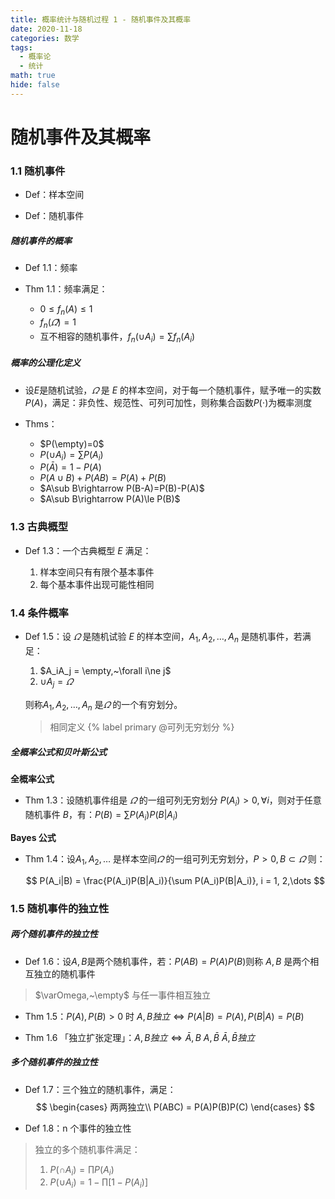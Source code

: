 ```yaml
---
title: 概率统计与随机过程 1 - 随机事件及其概率
date: 2020-11-18
categories: 数学
tags:
  - 概率论
  - 统计
math: true
hide: false
---
```


# 随机事件及其概率

### 1.1 随机事件

- Def：样本空间

- Def：随机事件

##### 随机事件的概率

- Def 1.1：频率

- Thm 1.1：频率满足：
  - $0\le f_n(A)\le 1$
  - $f_n(\varOmega)=1$
  - 互不相容的随机事件，$f_n(\cup A_i)=\sum f_n(A_i)$

##### 概率的公理化定义

- 设$E$是随机试验，$\varOmega$ 是 $E$ 的样本空间，对于每一个随机事件，赋予唯一的实数$P(A)$，满足：非负性、规范性、可列可加性，则称集合函数$P(\cdot)$为概率测度

- Thms：
  - $P(\empty)=0$
  - $P(\cup A_i)=\sum P(A_i)$
  - $P(\bar A) = 1-P(A)$
  - $P(A\cup B) + P(AB) = P(A)+P(B)$
  - $A\sub B\rightarrow P(B-A)=P(B)-P(A)$
  - $A\sub B\rightarrow P(A)\le P(B)$

### 1.3 古典概型

- Def 1.3：一个古典概型 $E$ 满足：
  
  1. 样本空间只有有限个基本事件
  2. 每个基本事件出现可能性相同

### 1.4 条件概率

- Def 1.5：设 $\varOmega$ 是随机试验 $E$ 的样本空间，$A_1,A_2,\dots, A_n$ 是随机事件，若满足：
  1. $A_iA_j = \empty,~\forall i\ne j$
  2. $\cup A_j = \varOmega$
  
  则称$A_1,A_2,\dots, A_n$ 是$\varOmega$ 的一个有穷划分。

  > 相同定义 {% label primary  @可列无穷划分 %}

##### 全概率公式和贝叶斯公式

**全概率公式**

- Thm 1.3：设随机事件组是 $\varOmega$ 的一组可列无穷划分 $P(A_i) > 0,\forall i$，则对于任意随机事件 $B$，有：$P(B) = \sum P(A_i)P(B|A_i)$

**Bayes 公式**

- Thm 1.4：设$A_1, A_2,\dots$ 是样本空间$\varOmega$ 的一组可列无穷划分，$P>0,B\subset \varOmega$ 则：

  $$
    P(A_i|B) = \frac{P(A_i)P(B|A_i)}{\sum P(A_i)P(B|A_i)}, i = 1, 2,\dots
  $$


### 1.5 随机事件的独立性

##### 两个随机事件的独立性

- Def 1.6：设$A,B$是两个随机事件，若：$P(AB) = P(A)P(B)$则称 $A, B$ 是两个相互独立的随机事件

> $\varOmega,~\empty$ 与任一事件相互独立

- Thm 1.5：$P(A),P(B)>0$ 时 $A,B独立\iff P(A|B)=P(A), P(B|A)=P(B)$

- Thm 1.6 「独立扩张定理」：$A,B独立\iff \bar A,B~A,\bar B~ \bar A,\bar B 独立$

##### 多个随机事件的独立性


- Def 1.7：三个独立的随机事件，满足：
  $$
    \begin{cases}
        两两独立\\
        P(ABC) = P(A)P(B)P(C)
    \end{cases}
  $$

- Def 1.8：n 个事件的独立性

> 独立的多个随机事件满足：
>
> 1. $P(\cap A_i) = \prod P(A_i)$
> 2. $P(\cup A_i) = 1 - \prod[1-P(A_i)]$
